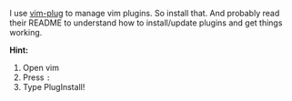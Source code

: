 I use [vim-plug](https://github.com/junegunn/vim-plug) to manage vim plugins. So install that. And probably read their README to understand how to install/update plugins and get things working.

**Hint:**
1. Open vim
2. Press `:`
3. Type PlugInstall!

